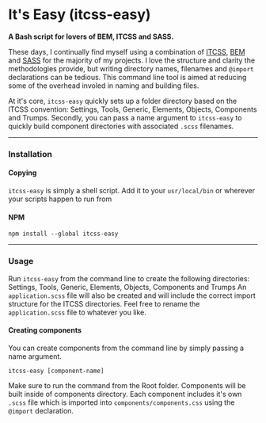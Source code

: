 # It's Easy (itcss-easy)

**A Bash script for lovers of BEM, ITCSS and SASS.**

These days, I continually find myself using a combination of [ITCSS](https://www.xfive.co/blog/itcss-scalable-maintainable-css-architecture/), 
[BEM](https://en.bem.info/) and [SASS](http://sass-lang.com/) for the majority of my projects. 
I love the structure and clarity the methodologies provide, but writing directory names, filenames and `@import` 
declarations can be tedious. This command line tool is aimed at reducing some of the overhead involed in naming
and building files.

At it's core, `itcss-easy` quickly sets up a folder directory based on the ITCSS convention: Settings, Tools, Generic,
Elements, Objects, Components and Trumps. Secondly, you can pass a name argument to `itcss-easy` to quickly build 
component directories with associated `.scss` filenames. 


---

### Installation

#### Copying 
`itcss-easy` is simply a shell script. Add it to your `usr/local/bin` or wherever your scripts happen to run from

#### NPM 
`npm install --global itcss-easy`

---

### Usage
Run `itcss-easy` from the command line to create the following directories: Settings, Tools, Generic, Elements, Objects, Components and Trumps
An `application.scss` file will also be created and will include the correct import structure for the ITCSS directories. Feel free
to rename the `application.scss` file to whatever you like. 

#### Creating components
You can create components from the command line by simply passing a name argument.

`itcss-easy [component-name]`

Make sure to run the command from the Root folder. Components will be built inside of components directory. 
Each component includes it's own `.scss` file which is imported into `components/components.css` using the 
`@import` declaration. 


